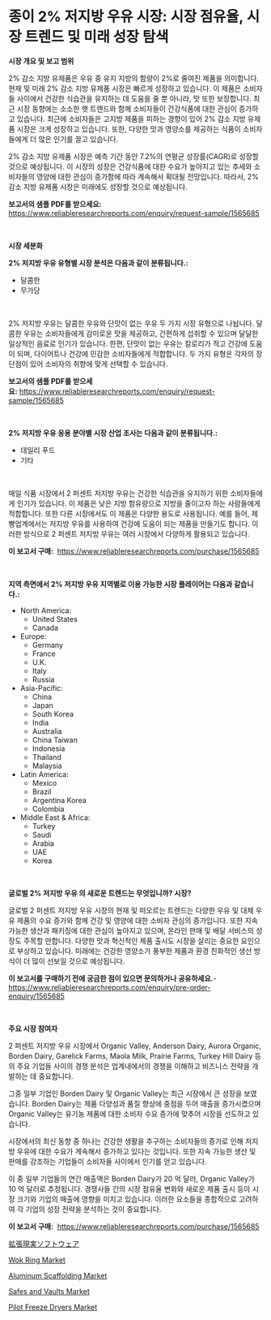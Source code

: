 <p><h1>종이 2% 저지방 우유 시장: 시장 점유율, 시장 트렌드 및 미래 성장 탐색</h1></p><p><strong>시장 개요 및 보고 범위</strong></p>
<p><p>2% 감소 지방 유제품은 우유 중 유지 지방의 함량이 2%로 줄여진 제품을 의미합니다. 현재 및 미래 2% 감소 지방 유제품 시장은 빠르게 성장하고 있습니다. 이 제품은 소비자들 사이에서 건강한 식습관을 유지하는 데 도움을 줄 뿐 아니라, 맛 또한 보장합니다. 최근 시장 동향에는 소소한 햇 트렌드와 함께 소비자들이 건강식품에 대한 관심이 증가하고 있습니다. 최근에 소비자들은 고지방 제품을 피하는 경향이 있어 2% 감소 지방 유제품 시장은 크게 성장하고 있습니다. 또한, 다양한 맛과 영양소를 제공하는 식품이 소비자들에게 더 많은 인기를 끌고 있습니다.</p><p>2% 감소 지방 유제품 시장은 예측 기간 동안 7.2%의 연평균 성장률(CAGR)로 성장할 것으로 예상됩니다. 이 시장의 성장은 건강식품에 대한 수요가 높아지고 있는 추세와 소비자들의 영양에 대한 관심이 증가함에 따라 계속해서 확대될 전망입니다. 따라서, 2% 감소 지방 유제품 시장은 미래에도 성장할 것으로 예상됩니다.</p></p>
<p><strong>보고서의 샘플 PDF를 받으세요:</strong> <a href="https://www.reliableresearchreports.com/enquiry/request-sample/1565685">https://www.reliableresearchreports.com/enquiry/request-sample/1565685</a></p>
<p>&nbsp;</p>
<p><strong>시장 세분화</strong></p>
<p><strong>2% 저지방 우유 유형별 시장 분석은 다음과 같이 분류됩니다.:</strong></p>
<p><ul><li>달콤한</li><li>무가당</li></ul></p>
<p>&nbsp;</p>
<p><p>2% 저지방 우유는 달콤한 우유와 단맛이 없는 우유 두 가지 시장 유형으로 나뉩니다. 달콤한 우유는 소비자들에게 감미로운 맛을 제공하고, 간편하게 섭취할 수 있으며 달달한 일상적인 음료로 인기가 있습니다. 한편, 단맛이 없는 우유는 칼로리가 적고 건강에 도움이 되며, 다이어트나 건강에 민감한 소비자들에게 적합합니다. 두 가지 유형은 각자의 장단점이 있어 소비자의 취향에 맞게 선택할 수 있습니다.</p></p>
<p><strong>보고서의 샘플 PDF를 받으세요:</strong>&nbsp;<a href="https://www.reliableresearchreports.com/enquiry/request-sample/1565685">https://www.reliableresearchreports.com/enquiry/request-sample/1565685</a></p>
<p>&nbsp;</p>
<p><strong> 2% 저지방 우유 응용 분야별 시장 산업 조사는 다음과 같이 분류됩니다.:</strong></p>
<p><ul><li>데일리 푸드</li><li>기타</li></ul></p>
<p>&nbsp;</p>
<p><p>매일 식품 시장에서 2 퍼센트 저지방 우유는 건강한 식습관을 유지하기 위한 소비자들에게 인기가 있습니다. 이 제품은 낮은 지방 함유량으로 지방을 줄이고자 하는 사람들에게 적합합니다. 또한 다른 시장에서도 이 제품은 다양한 용도로 사용됩니다. 예를 들어, 제빵업계에서는 저지방 우유를 사용하여 건강에 도움이 되는 제품을 만들기도 합니다. 이러한 방식으로 2 퍼센트 저지방 우유는 여러 시장에서 다양하게 활용되고 있습니다.</p></p>
<p><strong>이 보고서 구매:</strong>&nbsp; <a href="https://www.reliableresearchreports.com/purchase/1565685">https://www.reliableresearchreports.com/purchase/1565685</a></p>
<p>&nbsp;</p>
<p><strong>지역 측면에서 2% 저지방 우유 지역별로 이용 가능한 시장 플레이어는 다음과 같습니다.:</strong></p>
<p><ul>
    <li>
        North America:
        <ul>
            <li>United States</li>
            <li>Canada</li>
        </ul>
    </li>
    <li>
        Europe:
        <ul>
            <li>Germany</li>
            <li>France</li>
            <li>U.K.</li>
            <li>Italy</li>
            <li>Russia</li>
        </ul>
    </li>
    <li>
        Asia-Pacific:
        <ul>
            <li>China</li>
            <li>Japan</li>
            <li>South Korea</li>
            <li>India</li>
            <li>Australia</li>
            <li>China Taiwan</li>
            <li>Indonesia</li>
            <li>Thailand</li>
            <li>Malaysia</li>
        </ul>
    </li>
    <li>
        Latin America:
        <ul>
            <li>Mexico</li>
            <li>Brazil</li>
            <li>Argentina Korea</li>
            <li>Colombia</li>
        </ul>
    </li>
    <li>
        Middle East & Africa:
        <ul>
            <li>Turkey</li>
            <li>Saudi</li>
            <li>Arabia</li>
            <li>UAE</li>
            <li>Korea</li>
        </ul>
    </li>
    </ul></p>
<p>&nbsp;</p>
<p><strong>글로벌 2% 저지방 우유 의 새로운 트렌드는 무엇입니까? 시장?</strong></p>
<p><p>글로벌 2 퍼센트 저지방 우유 시장의 현재 및 떠오르는 트렌드는 다양한 우유 및 대체 우유 제품의 수요 증가와 함께 건강 및 영양에 대한 소비자 관심의 증가입니다. 또한 지속 가능한 생산과 패키징에 대한 관심이 높아지고 있으며, 온라인 판매 및 배달 서비스의 성장도 주목할 만합니다. 다양한 맛과 혁신적인 제품 출시도 시장을 살리는 중요한 요인으로 부상하고 있습니다. 미래에는 건강한 영양소가 풍부한 제품과 환경 친화적인 생산 방식이 더 많이 선보일 것으로 예상됩니다.</p></p>
<p><strong>이 보고서를 구매하기 전에 궁금한 점이 있으면 문의하거나 공유하세요.</strong>- <a href="https://www.reliableresearchreports.com/enquiry/pre-order-enquiry/1565685">https://www.reliableresearchreports.com/enquiry/pre-order-enquiry/1565685</a></p>
<p>&nbsp;</p>
<p><strong>주요 시장 참여자</strong></p>
<p><p>2 퍼센트 저지방 우유 시장에서 Organic Valley, Anderson Dairy, Aurora Organic, Borden Dairy, Garelick Farms, Maola Milk, Prairie Farms, Turkey Hill Dairy 등의 주요 기업들 사이의 경쟁 분석은 업계내에서의 경쟁을 이해하고 비즈니스 전략을 개발하는 데 중요합니다.</p><p>그중 일부 기업인 Borden Dairy 및 Organic Valley는 최근 시장에서 큰 성장을 보였습니다. Borden Dairy는 제품 다양성과 품질 향상에 중점을 두어 매출을 증가시켰으며 Organic Valley는 유기농 제품에 대한 소비자 수요 증가에 맞추어 시장을 선도하고 있습니다.</p><p>시장에서의 최신 동향 중 하나는 건강한 생활을 추구하는 소비자들의 증가로 인해 저지방 우유에 대한 수요가 계속해서 증가하고 있다는 것입니다. 또한 지속 가능한 생산 및 판매를 강조하는 기업들이 소비자들 사이에서 인기를 얻고 있습니다.</p><p>이 중 일부 기업들의 연간 매출액은 Borden Dairy가 20 억 달러, Organic Valley가 10 억 달러로 추정됩니다. 경쟁사들 간의 시장 점유율 변화와 새로운 제품 출시 등이 시장 크기와 기업의 매출에 영향을 미치고 있습니다. 이러한 요소들을 종합적으로 고려하여 각 기업의 성장 전략을 분석하는 것이 중요합니다.</p></p>
<p><strong>이 보고서 구매:</strong>&nbsp;&nbsp;<a href="https://www.reliableresearchreports.com/purchase/1565685">https://www.reliableresearchreports.com/purchase/1565685</a></p>
<p><p><a href="https://github.com/SantosDicki04/Market-Research-Report-List-1/blob/main/86061696109.md">拡張現実ソフトウェア</a></p><p><a href="https://github.com/juniordelafrance/Market-Research-Report-List-2/blob/main/wok-ring-market.md">Wok Ring Market</a></p><p><a href="https://issuu.com/reportprime-2/docs/aluminum-scaffolding-market-size-2030.pptx">Aluminum Scaffolding Market</a></p><p><a href="https://view.publitas.com/reportprime-1/safes-and-vaults-market-size-and-examines-its-market-scope-with-a-primary-focus-on-growth-opportunities-and-forecasted-trends-spanning-from-2024-to-2031/">Safes and Vaults Market</a></p><p><a href="https://issuu.com/reportprime-2/docs/pilot-freeze-dryers-market-size-2030.pptx">Pilot Freeze Dryers Market</a></p></p>
